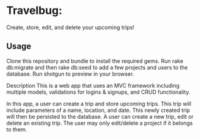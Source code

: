 
<html>
<h1>Travelbug:</h1> Create, store, edit, and delete your upcoming trips!
<h2>Usage</h2>
Clone this repository and bundle to install the required gems. Run rake db:migrate and then rake db:seed to add a few projects and users to the database. Run shotgun to preview in your browser.

Description
This is a web app that uses an MVC framework including multiple models, validations for logins & signups, and CRUD functionality.

In this app, a user can create a trip and store upcoming trips. This trip will include parameters of a name, location, and date. This newly created trip will then be persisted to the database. A user can create a new trip, edit or delete an existing trip. The user may only edit/delete a project if it belongs to them.
</html>
